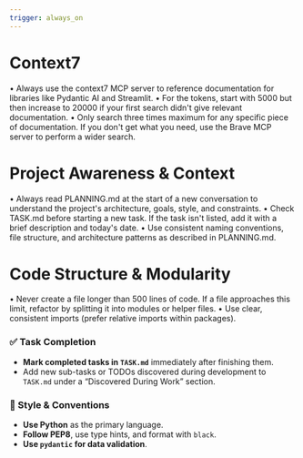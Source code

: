 ```yaml
---
trigger: always_on
---
```


# Context7
• Always use the context7 MCP server to reference documentation for libraries like Pydantic AI and Streamlit.
• For the tokens, start with 5000 but then increase to 20000 if your first search didn't give relevant documentation.
• Only search three times maximum for any specific piece of documentation. If you don't get what you need, use the Brave MCP server to perform a wider search.


# Project Awareness & Context
• Always read PLANNING.md at the start of a new conversation to understand the project's architecture, goals, style, and constraints.
• Check TASK.md before starting a new task. If the task isn't listed, add it with a brief description and today's date.
• Use consistent naming conventions, file structure, and architecture patterns as described in PLANNING.md.

# Code Structure & Modularity
• Never create a file longer than 500 lines of code. If a file approaches this limit, refactor by splitting it into modules or helper files.
• Use clear, consistent imports (prefer relative imports within packages).

### ✅ Task Completion
- **Mark completed tasks in `TASK.md`** immediately after finishing them.
- Add new sub-tasks or TODOs discovered during development to `TASK.md` under a “Discovered During Work” section.

### 📎 Style & Conventions
- **Use Python** as the primary language.
- **Follow PEP8**, use type hints, and format with `black`.
- **Use `pydantic` for data validation**.